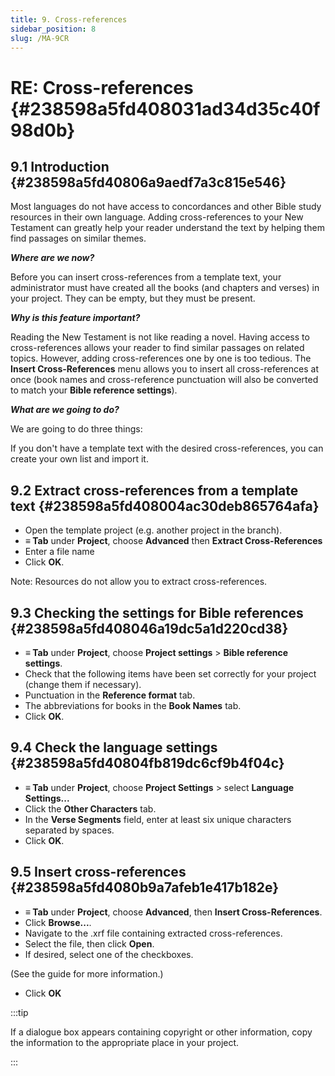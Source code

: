 ```yaml
---
title: 9. Cross-references
sidebar_position: 8
slug: /MA-9CR
---
```




# **RE: Cross-references** {#238598a5fd408031ad34d35c40f98d0b}


## **9.1 Introduction** {#238598a5fd40806a9aedf7a3c815e546}


Most languages do not have access to concordances and other Bible study resources in their own language. Adding cross-references to your New Testament can greatly help your reader understand the text by helping them find passages on similar themes.


_**Where are we now?**_


Before you can insert cross-references from a template text, your administrator must have created all the books (and chapters and verses) in your project. They can be empty, but they must be present.


_**Why is this feature important?**_


Reading the New Testament is not like reading a novel. Having access to cross-references allows your reader to find similar passages on related topics. However, adding cross-references one by one is too tedious. The **Insert Cross-References** menu allows you to insert all cross-references at once (book names and cross-reference punctuation will also be converted to match your **Bible reference settings**).


_**What are we going to do?**_


We are going to do three things:


If you don't have a template text with the desired cross-references, you can create your own list and import it.


## **9.2 Extract cross-references from a template text** {#238598a5fd408004ac30deb865764afa}

- Open the template project (e.g. another project in the branch).
- **≡ Tab** under **Project**, choose **Advanced** then **Extract Cross-References**
- Enter a file name
- Click **OK**.

Note: Resources do not allow you to extract cross-references.


## **9.3 Checking the settings for Bible references** {#238598a5fd408046a19dc5a1d220cd38}

- **≡ Tab** under **Project**, choose **Project settings** &gt; **Bible reference settings**.
- Check that the following items have been set correctly for your project (change them if necessary).
- Punctuation in the **Reference format** tab.
- The abbreviations for books in the **Book Names** tab.
- Click **OK**.

## **9.4 Check the language settings** {#238598a5fd40804fb819dc6cf9b4f04c}

- **≡ Tab** under **Project**, choose **Project Settings** &gt; select **Language Settings...**
- Click the **Other Characters** tab.
- In the **Verse Segments** field, enter at least six unique characters separated by spaces.
- Click **OK**.

## **9.5 Insert cross-references** {#238598a5fd4080b9a7afeb1e417b182e}

- **≡ Tab** under **Project**, choose **Advanced**, then **Insert Cross-References**.
- Click **Browse...**.
- Navigate to the .xrf file containing extracted cross-references.
- Select the file, then click **Open**.
- If desired, select one of the checkboxes.

(See the guide for more information.)

- Click **OK**

:::tip

If a dialogue box appears containing copyright or other information, copy the information to the appropriate place in your project.

:::



